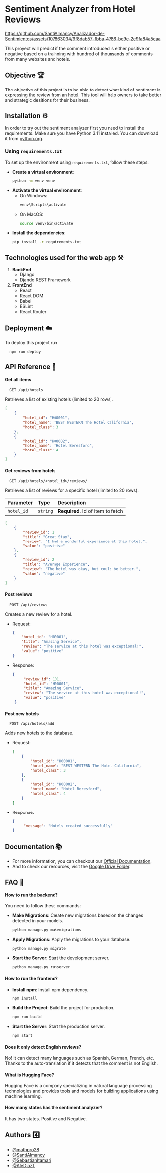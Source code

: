 
# Sentiment Analyzer from Hotel Reviews



https://github.com/SantiAlmancy/Analizador-de-Sentimientos/assets/107863034/9f8dab57-fbba-4786-be9e-2e9fa84a5caa



This proyect will predict if the comment introduced is either positive or negative based on a trainning with hundred of thounsands of comments from many websites and hotels.




## Objective 🏆
The objective of this project is to be able to detect what kind of sentiment is expressing the review from an hotel. This tool will help owners to take better and strategic desitions for their business.

## Installation ⚙️
In order to try out the sentiment analyzer first you need to install the requirements.
Make sure you have Python 3.11 installed. You can download it from [python.org](https://www.python.org/downloads/).

### Using `requirements.txt`

To set up the environment using `requirements.txt`, follow these steps:

- **Create a virtual environment**:
   ```sh
   python -m venv venv

- **Activate the virtual environment**:
    - On Windows:
        ```sh
        venv\Scripts\activate
    - On MacOS: 
        ```sh 
        source venv/bin/activate
- **Install the dependencies**:
    ```sh
    pip install -r requirements.txt

## Technologies used for the web app ⚒️
1. **BackEnd**
   - Django
   - Djando REST Framework 
3. **FrontEnd**
   - React
   - React DOM
   - Babel
   - ESLint
   - React Router

## Deployment ☁️

To deploy this project run

```bash
  npm run deploy
```


## API Reference 🤖

#### Get all items

```http
  GET /api/hotels
```
Retrieves a list of existing hotels (limited to 20 rows).
```json
[
    {
        "hotel_id": "H00001",
        "hotel_name": "BEST WESTERN The Hotel California",
        "hotel_class": 3
    },
    {
        "hotel_id": "H00002",
        "hotel_name": "Hotel Beresford",
        "hotel_class": 4
    }
]

```

#### Get reviews from hotels

```http
  GET /api/hotels/<hotel_id>/reviews/
```
Retrieves a list of reviews for a specific hotel (limited to 20 rows).

| Parameter | Type     | Description                       |
| :-------- | :------- | :-------------------------------- |
| `hotel_id`| `string` | **Required**. Id of item to fetch |

```json
[
    {
        "review_id": 1,
        "title": "Great Stay",
        "review": "I had a wonderful experience at this hotel.",
        "value": "positive"
    },
    {
        "review_id": 2,
        "title": "Average Experience",
        "review": "The hotel was okay, but could be better.",
        "value": "negative"
    }
]

```

#### Post reviews

```http
  POST /api/reviews
```

Creates a new review for a hotel.

- Request: 
   ```json
   {
       "hotel_id": "H00001",
       "title": "Amazing Service",
       "review": "The service at this hotel was exceptional!",
       "value": "positive"
   }
   ```
- Response:
  ```json
  {
       "review_id": 101,
       "hotel_id": "H00001",
       "title": "Amazing Service",
       "review": "The service at this hotel was exceptional!",
       "value": "positive"
   }
  ```

#### Post new hotels

```http
  POST /api/hotels/add
```
Adds new hotels to the database.

- Request: 
   ```json
   [
       {
           "hotel_id": "H00001",
           "hotel_name": "BEST WESTERN The Hotel California",
           "hotel_class": 3
       },
       {
           "hotel_id": "H00002",
           "hotel_name": "Hotel Beresford",
           "hotel_class": 4
       }
   ]
   ```
- Response:
  ```json
  {
       "message": "Hotels created successfully"
  }
  ```



## Documentation 📚

- For more information, you can checkout our [Official Documentation](https://docs.google.com/document/d/1FK-aOhOsSnqMsrD8_Bw9apPNRCgE5sskCMFg69owqPM/edit?usp=sharing).
- And to check our resources, visit the [Google Drive Folder]().

## FAQ 🤔

#### How to run the backend?

You need to follow these commands:
- **Make Migrations**: Create new migrations based on the changes detected in your models.
    ```bash
    python manage.py makemigrations
    ```

- **Apply Migrations**: Apply the migrations to your database.
    ```bash
    python manage.py migrate
    ```

- **Start the Server**: Start the development server.
    ```bash
    python manage.py runserver
    ```

#### How to run the frontend?

- **Install npm**: Install npm dependency.
    ```bash
    npm install
    ```

- **Build the Project**: Build the project for production.
    ```bash
    npm run build
    ```

- **Start the Server**: Start the production server.
    ```bash
    npm start
    ```

#### Does it only detect English reviews?

No! It can detect many languages such as Spanish, German, French, etc. Thanks to the auto-translation if it detects that the comment is not English.

#### What is Hugging Face?

Hugging Face is a company specializing in natural language processing technologies and provides tools and models for building applications using machine learning.

#### How many states has the sentiment analyzer?

It has two states. Positive and Negative.

## Authors 4️⃣

- [@mathpro28](https://github.com/mathpro28)
- [@SantiAlmancy](https://github.com/SantiAlmancy)
- [@SebastianItamari](https://github.com/SebastianItamari)
- [@AleDiazT](https://github.com/AleDiazT)
